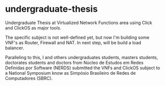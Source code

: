 # undergraduate-thesis
Undergraduate Thesis at Virtualized Network Functions area using Click and ClickOS as major tools.

The specific subject is not well-defined yet, but now I'm building some VNF's as Router, Firewall and NAT.
In next step, will be build a load balancer.

Paralleling to this, I and others undergraduates students, masters students, doctorates students and doctors from Núcleo de Estudos em Redes Definidas por Software (NERDS) submitted the VNFs and ClickOS subject to a National Symposium know as Simpósio Brasileiro de Redes de Computadores (SBRC).
